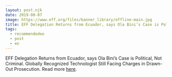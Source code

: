 ```yaml
---
layout: post.njk
date: 2019-08-07
image: https://www.eff.org/files/banner_library/offline-main.jpg
title: EFF Delegation Returns from Ecuador, says Ola Bini’s Case is Political, Not Criminal
tags:
  - recommendedeo
  - post
  - eo
---
```

EFF Delegation Returns from Ecuador, says Ola Bini’s Case is Political, Not Criminal. Globally Recognized Technologist Still Facing Charges in Drawn-Out Prosecution. Read more [here](https://www.eff.org/press/releases/eff-delegation-returns-ecuador-says-ola-binis-case-political-not-criminal).

